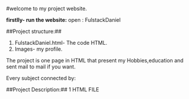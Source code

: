 #welcome to my project website.

**firstlly- run the website:**
open : FulstackDaniel

##Project structure:##

1. FulstackDaniel.html- The code HTML.
2. Images- my profile.


The project is one page in HTML that present my Hobbies,education and sent mail to mail if you want.

Every subject connected by:

##Project Description:##
1 HTML FILE 


